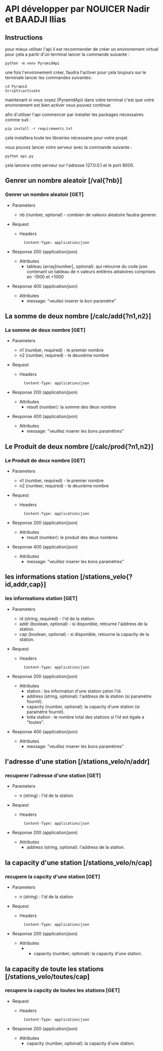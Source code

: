 # API développer par NOUICER Nadir et BAADJI Ilias

## Instructions

pour mieux utiliser l'api il est recommender de créer un environement virtual pour çela a partir d'un terminal lancer la commande suivante :

    python -m venv PyramidApi

une fois l'environement créer, faudra l'activer pour çela toujours sur le terminale lancer les commandes suivantes:

    cd Pyramid
    Scripts\activate

maintenant si vous voyez (PyramidApi) dans votre terminal c'est que votre environement est bien activer vous pouvez continue:

afin d'utiliser l'api commencer par installer les packages nécessaires comme suit :

    pip install -r requirements.txt

çela installera toute les librairies nécessaire pour votre projet.

vous pouvez lancer votre serveur avec la commande suivante : 
    
    python api.py

çela lancera votre serveur sur l'adresse 127.0.0.1 et le port 8000.



## Genrer un nombre aleatoir [/val{?nb}]

### Genrer un nombre aleatoir [GET]

+ Parameters
    + nb (number, optional) - combien de valeurs aleatoire faudra generer.

+ Request

    + Headers
    
            Content-Type: application/json

+ Response 200 (application/json)

    + Attributes
        - tableau (array[number], optional): qui retourne du code json contenant 
un tableau de n valeurs entières aléatoires comprises en -1000 et +1000

+ Response 400 (application/json)

    + Attributes
        - message: "veuilez inserer le bon paramètre"

## La somme de deux nombre [/calc/add{?n1,n2}]

### La somme de deux nombre [GET]

+ Parameters
    + n1 (number, required) - le premier nombre
    + n2 (number, required) - le deuxième nombre

+ Request

    + Headers
    
            Content-Type: application/json

+ Response 200 (application/json)

    + Attributes
        - result (number): la somme des deux nombre

+ Response 400 (application/json)

    + Attributes
        - message: "veuillez inserer les bons paramètres"


## Le Produit de deux nombre [/calc/prod{?n1,n2}]

### Le Produit de deux nombre [GET]

+ Parameters
    + n1 (number, required) - le premier nombre
    + n2 (number, required) - le deuxième nombre

+ Request

    + Headers
    
            Content-Type: application/json

+ Response 200 (application/json)

    + Attributes
        - result (number): le produit des deux nombres

+ Response 400 (application/json)

    + Attributes
        - message: "veuillez inserer les bons paramètres"

## les informations station [/stations_velo{?id,addr,cap}]

### les informations station [GET]

+ Parameters
    + id (string, required) - l'id de la station.
    + addr (boolean, optional) - si disponible, retourne l'address de la station.
    + cap (boolean, optional) - si disponible, retourne la capacity de la station.

+ Request

    + Headers
    
            Content-Type: application/json

+ Response 200 (application/json)

    + Attributes
        - station  : les information d'une station çelon l'id.
        - address (string, optional): l'address de la station (si paramètre fournit).
        - capacity (number, optional): la capacity d'une station (si paramètre fournit).
        - totla station : le nombre total des stations si l'id est égale a "toutes".
+ Response 400 (application/json)

    + Attributes
        - message: "veuillez inserer les bons paramètres"
        
## l'adresse d'une station [/stations_velo/n/addr]

### recuperer l'adresse d'une station [GET]

+ Parameters
    + n (string) : l'id de la station

+ Request

    + Headers
    
            Content-Type: application/json

+ Response 200 (application/json)

    + Attributes
        - address (string, optional): l'address de la station.
        
## la capacity d'une station [/stations_velo/n/cap]

### recupere la capcity d'une station [GET]

+ Parameters
    + n (string) : l'id de la station

+ Request

    + Headers
    
            Content-Type: application/json

+ Response 200 (application/json)

    + Attributes
        - - capacity (number, optional): la capacity d'une station.
        
## la capacity de toute les stations [/stations_velo/toutes/cap]

### recupere la capcity de toutes les stations [GET]

+ Request

    + Headers
    
            Content-Type: application/json

+ Response 200 (application/json)

    + Attributes
        - capacity (number, optional): la capacity d'une station.


